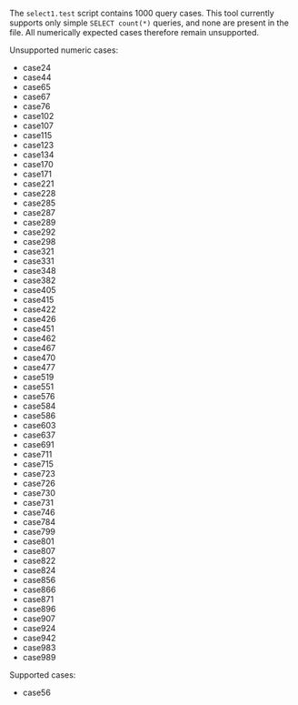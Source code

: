 The `select1.test` script contains 1000 query cases. This tool currently supports
only simple `SELECT count(*)` queries, and none are present in the file. All
numerically expected cases therefore remain unsupported.

Unsupported numeric cases:

- case24
- case44
- case65
- case67
- case76
- case102
- case107
- case115
- case123
- case134
- case170
- case171
- case221
- case228
- case285
- case287
- case289
- case292
- case298
- case321
- case331
- case348
- case382
- case405
- case415
- case422
- case426
- case451
- case462
- case467
- case470
- case477
- case519
- case551
- case576
- case584
- case586
- case603
- case637
- case691
- case711
- case715
- case723
- case726
- case730
- case731
- case746
- case784
- case799
- case801
- case807
- case822
- case824
- case856
- case866
- case871
- case896
- case907
- case924
- case942
- case983
- case989

Supported cases:

- case56
